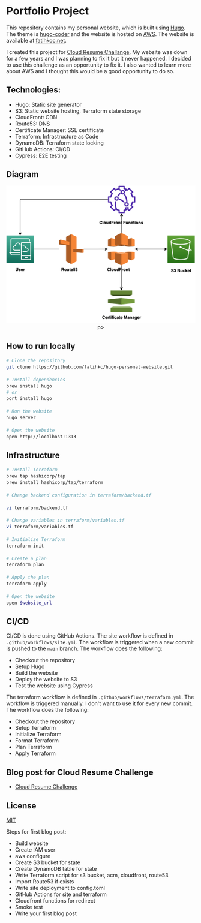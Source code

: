 # Portfolio Project

This repository contains my personal website, which is built using [Hugo](https://gohugo.io/). The theme is [hugo-coder](https://hugo-coder.netlify.app/) and the website is hosted on [AWS](https://www.aws.amazon.com/). The website is available at [fatihkoc.net](https://fatihkoc.net).

I created this project for [Cloud Resume Challange](https://cloudresumechallenge.dev/). My website was down for a few years and I was planning to fix it but it never happened. I decided to use this challenge as an opportunity to fix it. I also wanted to learn more about AWS and I thought this would be a good opportunity to do so. 

## Technologies:

- Hugo: Static site generator
- S3: Static website hosting, Terraform state storage
- CloudFront: CDN
- Route53: DNS
- Certificate Manager: SSL certificate
- Terraform: Infrastructure as Code
- DynamoDB: Terraform state locking
- GitHub Actions: CI/CD
- Cypress: E2E testing

## Diagram

<p align="center">
    <img src="images/diagram.png">
p>

## How to run locally

```bash
# Clone the repository
git clone https://github.com/fatihkc/hugo-personal-website.git

# Install dependencies
brew install hugo
# or
port install hugo

# Run the website
hugo server

# Open the website
open http://localhost:1313
```

## Infrastructure

```bash
# Install Terraform
brew tap hashicorp/tap
brew install hashicorp/tap/terraform

# Change backend configuration in terraform/backend.tf

vi terraform/backend.tf

# Change variables in terraform/variables.tf
vi terraform/variables.tf

# Initialize Terraform
terraform init

# Create a plan
terraform plan

# Apply the plan
terraform apply

# Open the website
open $website_url
```

## CI/CD

CI/CD is done using GitHub Actions. The site workflow is defined in `.github/workflows/site.yml`. The workflow is triggered when a new commit is pushed to the `main` branch. The workflow does the following:

- Checkout the repository
- Setup Hugo
- Build the website
- Deploy the website to S3
- Test the website using Cypress

The terraform workflow is defined in `.github/workflows/terraform.yml`. The workflow is triggered manually. I don't want to use it for every new commit. The workflow does the following:

- Checkout the repository
- Setup Terraform
- Initialize Terraform
- Format Terraform
- Plan Terraform
- Apply Terraform

## Blog post for Cloud Resume Challenge

- [Cloud Resume Challenge](https://fatihkoc.net/posts/cloud-resume-challenge/)

## License

[MIT](https://choosealicense.com/licenses/mit/)

Steps for first blog post:

- Build website
- Create IAM user
- aws configure
- Create S3 bucket for state
- Create DynamoDB table for state
- Write Terraform script for s3 bucket, acm, cloudfront, route53
- Import Route53 if exists
- Write site deployment to config.toml
- GitHub Actions for site and terraform
- Cloudfront functions for redirect
- Smoke test
- Write your first blog post